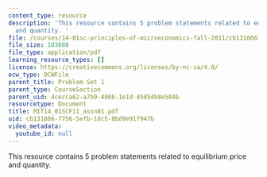 ```yaml
---
content_type: resource
description: 'This resource contains 5 problem statements related to equilibrium price
  and quantity. '
file: /courses/14-01sc-principles-of-microeconomics-fall-2011/cb13186677565efb1dc58bd9e91f947b_MIT14_01SCF11_assn01.pdf
file_size: 103688
file_type: application/pdf
learning_resource_types: []
license: https://creativecommons.org/licenses/by-nc-sa/4.0/
ocw_type: OCWFile
parent_title: Problem Set 1
parent_type: CourseSection
parent_uid: 4cecca62-a7b9-486b-1e1d-45d54b8e504b
resourcetype: Document
title: MIT14_01SCF11_assn01.pdf
uid: cb131866-7756-5efb-1dc5-8bd9e91f947b
video_metadata:
  youtube_id: null
---
```

This resource contains 5 problem statements related to equilibrium price and quantity. 